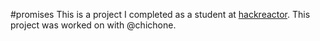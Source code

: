 #promises
This is a project I completed as a student at [hackreactor](http://hackreactor.com). This project was worked on with @chichone.
